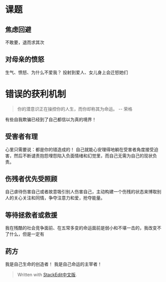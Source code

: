 # 课题
## 焦虑回避
不敢要，退而求其次
## 对母亲的愤怒
生气、愤怒、为什么不爱我？
投射到爱人、女儿身上会迁怒她们

# 错误的获利机制
>你的潜意识正在操控你的人生，而你却称其为命运。
-- 荣格

有些自我欺骗已经到了自己都信以为真的境界！
## 受害者有理
心里只需要说：都是你的错造成的！
自己就能心安理得地躺在受害者角度接受迫害，然后不断谴责抱怨埋怨陷入负面情绪和幻觉里，而自己无需为自己的现状负责。
## 伤残者优先受照顾
自己虐待伤害自己或者故意吸引别人伤害自己，主动构建一个伤残的状态来博取别人的关心关注和同情，争夺注意力和爱，抢夺能量。
## 等待拯救者或救援
我在残酷的社会竞争面前、在五常多变的命运面前是弱小和不堪一击的，我改变不了什么，但是一定有

## 药方
我是自己生命的创造者！
我是自己命运的主宰者！



> Written with [StackEdit中文版](https://stackedit.cn/).
<!--stackedit_data:
eyJoaXN0b3J5IjpbLTE2MjU1MTUyNTUsLTIwNjI1MDUwMDksLT
EwMjU1ODY1NywzNTE5ODY2ODRdfQ==
-->